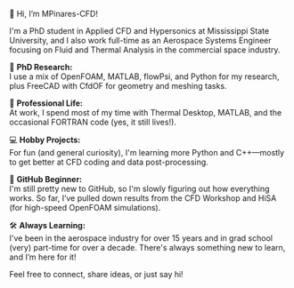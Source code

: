 👋 Hi, I’m MPinares-CFD!

I'm a PhD student in Applied CFD and Hypersonics at Mississippi State University, and I also work full-time as an Aerospace Systems Engineer focusing on Fluid and Thermal Analysis in the commercial space industry. 

🔬 **PhD Research:**  
I use a mix of OpenFOAM, MATLAB, flowPsi, and Python for my research, plus FreeCAD with CfdOF for geometry and meshing tasks.

🚀 **Professional Life:**  
At work, I spend most of my time with Thermal Desktop, MATLAB, and the occasional FORTRAN code (yes, it still lives!). 

💻 **Hobby Projects:**  
For fun (and general curiosity), I'm learning more Python and C++—mostly to get better at CFD coding and data post-processing.

🌟 **GitHub Beginner:**  
I'm still pretty new to GitHub, so I'm slowly figuring out how everything works. So far, I’ve pulled down results from the CFD Workshop and HiSA (for high-speed OpenFOAM simulations).

🛠️ **Always Learning:**  
I've been in the aerospace industry for over 15 years and in grad school (very) part-time for over a decade. There's always something new to learn, and I’m here for it!

Feel free to connect, share ideas, or just say hi!
